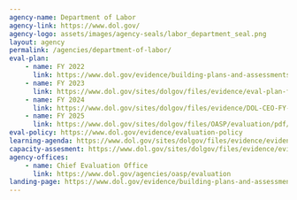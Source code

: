 ```yaml
---
agency-name: Department of Labor
agency-link: https://www.dol.gov/
agency-logo: assets/images/agency-seals/labor_department_seal.png
layout: agency
permalink: /agencies/department-of-labor/
eval-plan:
    - name: FY 2022
      link: https://www.dol.gov/evidence/building-plans-and-assessments
    - name: FY 2023
      link: https://www.dol.gov/sites/dolgov/files/evidence/eval-plan-fy2022-2023.pdf 
    - name: FY 2024
      link: https://www.dol.gov/sites/dolgov/files/evidence/DOL-CEO-FY-2023-2024-Evaluation-Plan.pdf
    - name: FY 2025
      link: https://www.dol.gov/sites/dolgov/files/OASP/evaluation/pdf/DOL-CEO-FY-2024-2025-Evaluation-Plan.pdf
eval-policy: https://www.dol.gov/evidence/evaluation-policy
learning-agenda: https://www.dol.gov/sites/dolgov/files/evidence/evidence-building-plan-fy2022-2026.pdf
capacity-assesment: https://www.dol.gov/sites/dolgov/files/evidence/evidence-capacity-assessment.pdf
agency-offices:
    - name: Chief Evaluation Office
      link: https://www.dol.gov/agencies/oasp/evaluation
landing-page: https://www.dol.gov/evidence/building-plans-and-assessments
---
```

